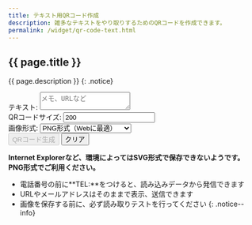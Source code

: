 ```yaml
---
title: テキスト用QRコード作成
description: 雑多なテキストをやり取りするためのQRコードを作成できます。
permalink: /widget/qr-code-text.html
---
```

## {{ page.title }}

{{ page.description }}
{: .notice}
<form id="qr-code-text" class="form-mimic">
<div>
	<label for="note">テキスト:</label>
	<textarea type="textarea" id="note" value="" placeholder="メモ、URLなど"></textarea>
</div>
<div>
	<label for="qrsize">QRコードサイズ:</label>
	<input type="text" id="qrsize" value="200" />
</div>
<div>
	<label for="qrformat">画像形式:</label>
	<select id="qrformat" name="qrformat">
	<option value="png">PNG形式（Webに最適）</option>
	<option value="svg">SVG形式（印刷物に最適）</option>
	</select>
</div>
<div id="g-recaptcha"></div>
<div>
    <input id="create_qr_text" type="button" value="QRコード生成" class="recaptcha generate btn btn--primary" disabled />
    <input id="reset_qr_text" type="reset" value="クリア" class="generate btn btn--inverse" />
</div>
<div id="qr_text">
</div>
</form>

**Internet Explorerなど、環境によってはSVG形式で保存できないようです。PNG形式でご利用ください。**
+ 電話番号の前に**TEL:**をつけると、読み込みデータから発信できます
+ URLやメールアドレスはそのままで表示、送信できます
+ 画像を保存する前に、必ず読み取りテストを行ってください
{: .notice--info}